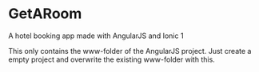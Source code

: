 # GetARoom
A hotel booking app made with AngularJS and Ionic 1

This only contains the www-folder of the AngularJS project. Just create a empty 
project and overwrite the existing www-folder with this.
